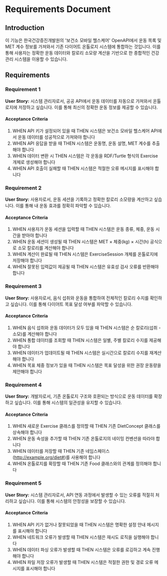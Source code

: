# Requirements Document

## Introduction

이 기능은 한국건강증진개발원의 '보건소 모바일 헬스케어' OpenAPI에서 운동 목록 및 MET 계수 정보를 가져와서 기존 다이어트 온톨로지 시스템에 통합하는 것입니다. 이를 통해 사용자는 정확한 운동 데이터와 칼로리 소모량 계산을 기반으로 한 종합적인 건강 관리 시스템을 이용할 수 있습니다.

## Requirements

### Requirement 1

**User Story:** 시스템 관리자로서, 공공 API에서 운동 데이터를 자동으로 가져와서 온톨로지에 저장하고 싶습니다. 이를 통해 최신의 정확한 운동 정보를 제공할 수 있습니다.

#### Acceptance Criteria

1. WHEN API 키가 설정되어 있을 때 THEN 시스템은 보건소 모바일 헬스케어 API에서 운동 데이터를 성공적으로 가져와야 합니다
2. WHEN API 응답을 받을 때 THEN 시스템은 운동명, 운동 설명, MET 계수를 추출해야 합니다
3. WHEN 데이터 변환 시 THEN 시스템은 각 운동을 RDF/Turtle 형식의 Exercise 개체로 생성해야 합니다
4. WHEN API 호출이 실패할 때 THEN 시스템은 적절한 오류 메시지를 표시해야 합니다

### Requirement 2

**User Story:** 사용자로서, 운동 세션을 기록하고 정확한 칼로리 소모량을 계산하고 싶습니다. 이를 통해 내 운동 효과를 정확히 파악할 수 있습니다.

#### Acceptance Criteria

1. WHEN 사용자가 운동 세션을 입력할 때 THEN 시스템은 운동 종류, 체중, 운동 시간을 받아야 합니다
2. WHEN 운동 세션이 생성될 때 THEN 시스템은 MET × 체중(kg) × 시간(h) 공식으로 소모 칼로리를 계산해야 합니다
3. WHEN 계산이 완료될 때 THEN 시스템은 ExerciseSession 개체를 온톨로지에 저장해야 합니다
4. WHEN 잘못된 입력값이 제공될 때 THEN 시스템은 유효성 검사 오류를 반환해야 합니다

### Requirement 3

**User Story:** 사용자로서, 음식 섭취와 운동을 통합하여 전체적인 칼로리 수지를 확인하고 싶습니다. 이를 통해 다이어트 목표 달성 여부를 파악할 수 있습니다.

#### Acceptance Criteria

1. WHEN 음식 섭취와 운동 데이터가 모두 있을 때 THEN 시스템은 순 칼로리(섭취 - 소모)를 계산해야 합니다
2. WHEN 통합 데이터를 조회할 때 THEN 시스템은 일별, 주별 칼로리 수지를 제공해야 합니다
3. WHEN 데이터가 업데이트될 때 THEN 시스템은 실시간으로 칼로리 수지를 재계산해야 합니다
4. WHEN 목표 체중 정보가 있을 때 THEN 시스템은 목표 달성을 위한 권장 운동량을 제안해야 합니다

### Requirement 4

**User Story:** 개발자로서, 기존 온톨로지 구조와 호환되는 방식으로 운동 데이터를 확장하고 싶습니다. 이를 통해 시스템의 일관성을 유지할 수 있습니다.

#### Acceptance Criteria

1. WHEN 새로운 Exercise 클래스를 정의할 때 THEN 기존 DietConcept 클래스를 상속해야 합니다
2. WHEN 운동 속성을 추가할 때 THEN 기존 온톨로지의 네이밍 컨벤션을 따라야 합니다
3. WHEN 데이터를 저장할 때 THEN 기존 네임스페이스(http://example.org/diet#)를 사용해야 합니다
4. WHEN 온톨로지를 확장할 때 THEN 기존 Food 클래스와의 관계를 정의해야 합니다

### Requirement 5

**User Story:** 시스템 관리자로서, API 연동 과정에서 발생할 수 있는 오류를 적절히 처리하고 싶습니다. 이를 통해 시스템의 안정성을 보장할 수 있습니다.

#### Acceptance Criteria

1. WHEN API 키가 없거나 잘못되었을 때 THEN 시스템은 명확한 설정 안내 메시지를 표시해야 합니다
2. WHEN 네트워크 오류가 발생할 때 THEN 시스템은 재시도 로직을 실행해야 합니다
3. WHEN 데이터 파싱 오류가 발생할 때 THEN 시스템은 오류를 로깅하고 계속 진행해야 합니다
4. WHEN 파일 저장 오류가 발생할 때 THEN 시스템은 적절한 권한 및 경로 오류 메시지를 표시해야 합니다
